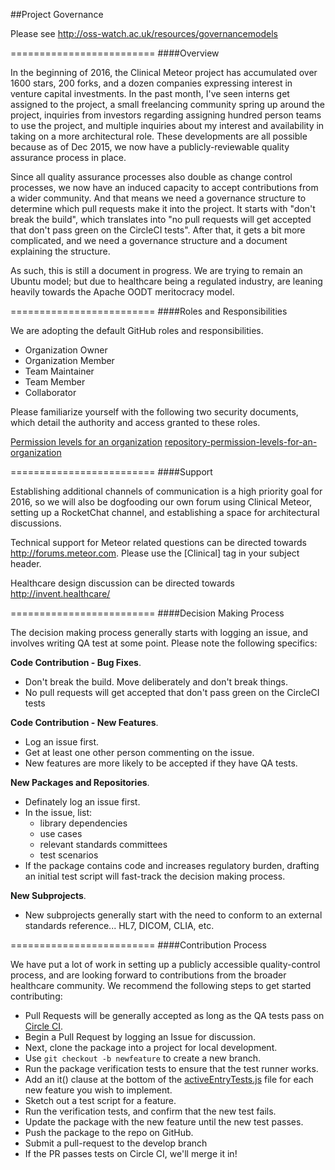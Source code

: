 ##Project Governance

Please see http://oss-watch.ac.uk/resources/governancemodels

=========================
####Overview

In the beginning of 2016, the Clinical Meteor project has accumulated over 1600 stars, 200 forks, and a dozen companies expressing interest in venture capital investments.  In the past month, I've seen interns get assigned to the project, a small freelancing community spring up around the project, inquiries from investors regarding assigning hundred person teams to use the project, and multiple inquiries about my interest and availability in taking on a more architectural role.  These developments are all possible because as of Dec 2015, we now have a publicly-reviewable quality assurance process in place.  

Since all quality assurance processes also double as change control processes, we now have an induced capacity to accept contributions from a wider community.  And that means we need a governance structure to determine which pull requests make it into the project.  It starts with "don't break the build", which translates into "no pull requests will get accepted that don't pass green on the CircleCI tests".  After that, it gets a bit more complicated, and we need a governance structure and a document explaining the structure.

As such, this is still a document in progress.  We are trying to remain an Ubuntu model; but due to healthcare being a regulated industry, are leaning heavily towards the Apache OODT meritocracy model.



=========================
####Roles and Responsibilities

We are adopting the default GitHub roles and responsibilities.

- Organization Owner
- Organization Member
- Team Maintainer
- Team Member
- Collaborator 

Please familiarize yourself with the following two security documents, which detail the authority and access granted to these roles.

[Permission levels for an organization](https://help.github.com/enterprise/2.4/user/articles/permission-levels-for-an-organization/)
[repository-permission-levels-for-an-organization](http://help.github.com/enterprise/2.4/user/articles/repository-permission-levels-for-an-organization/)



=========================
####Support

Establishing additional channels of communication is a high priority goal for 2016, so we will also be dogfooding our own forum using Clinical Meteor, setting up a RocketChat channel, and establishing a space for architectural discussions.

Technical support for Meteor related questions can be directed towards http://forums.meteor.com.  Please use the [Clinical] tag in your subject header.

Healthcare design discussion can be directed towards http://invent.healthcare/



=========================
####Decision Making Process 

The decision making process generally starts with logging an issue, and involves writing QA test at some point.  Please note the following specifics:  

**Code Contribution - Bug Fixes**. 

- Don't break the build. Move deliberately and don't break things.
- No pull requests will get accepted that don't pass green on the CircleCI tests

**Code Contribution - New Features**. 

- Log an issue first.
- Get at least one other person commenting on the issue.
- New features are more likely to be accepted if they have QA tests.

**New Packages and Repositories**. 

- Definately log an issue first.
- In the issue, list:
    - library dependencies
    - use cases
    - relevant standards committees
    - test scenarios
- If the package contains code and increases regulatory burden, drafting an initial test script will fast-track the decision making process.

**New Subprojects**. 
- New subprojects generally start with the need to conform to an external standards reference...  HL7, DICOM, CLIA, etc.


=========================
####Contribution Process

We have put a lot of work in setting up a publicly accessible quality-control process, and are looking forward to contributions from the broader healthcare community.  We recommend the following steps to get started contributing:  


- Pull Requests will be generally accepted as long as the QA tests pass on [Circle CI](https://circleci.com/gh/clinical-meteor/clinical-active-entry).
- Begin a Pull Request by logging an Issue for discussion.
- Next, clone the package into a project for local development.
- Use ``git checkout -b newfeature`` to create a new branch.  
- Run the package verification tests to ensure that the test runner works.   
- Add an it() clause at the bottom of the [activeEntryTests.js](https://github.com/clinical-meteor/clinical-active-entry/blob/master/tests/gagarin/activeEntryTests.js) file for each new feature you wish to implement.  
- Sketch out a test script for a feature.
- Run the verification tests, and confirm that the new test fails.  
- Update the package with the new feature until the new test passes.
- Push the package to the repo on GitHub.
- Submit a pull-request to the develop branch
- If the PR passes tests on Circle CI, we'll merge it in!  
